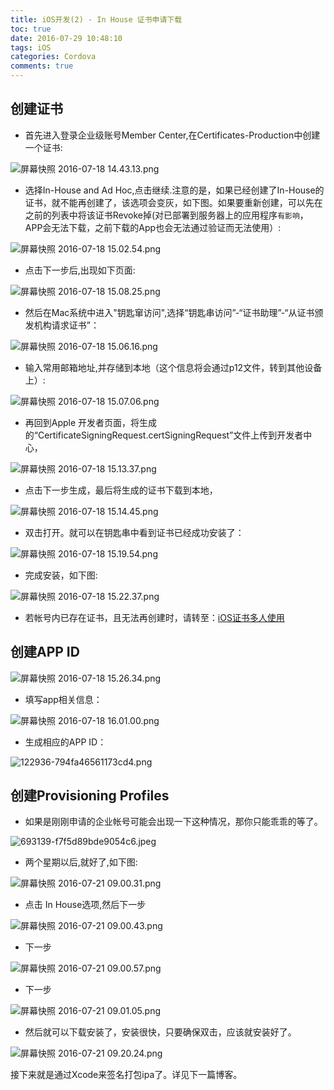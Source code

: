 ```yaml
---
title: iOS开发(2) - In House 证书申请下载
toc: true
date: 2016-07-29 10:48:10
tags: iOS
categories: Cordova
comments: true
---
```


## 创建证书

* 首先进入登录企业级账号Member Center,在Certificates-Production中创建一个证书:

![屏幕快照 2016-07-18 14.43.13.png](http://ww4.sinaimg.in/large/006tNc79gw1f5y22zrr1qj30oh0ikwi4.jpg)
<!-- more -->
* 选择In-House and Ad Hoc,点击继续.注意的是，如果已经创建了In-House的证书，就不能再创建了，该选项会变灰，如下图。如果要重新创建，可以先在之前的列表中将该证书Revoke掉(对已部署到服务器上的应用程序`有影响`，APP会无法下载，之前下载的App也会无法通过验证而无法使用）:

![屏幕快照 2016-07-18 15.02.54.png](http://ww4.sinaimg.in/large/006tNc79gw1f5y2ndeyrjj30pl0juq64.jpg)

* 点击下一步后,出现如下页面:

![屏幕快照 2016-07-18 15.08.25.png](http://ww4.sinaimg.in/large/006tNc79gw1f5y2t6am3hj30m50j5tbn.jpg)

* 然后在Mac系统中进入"钥匙窜访问",选择“钥匙串访问”-“证书助理”-“从证书颁发机构请求证书”：

![屏幕快照 2016-07-18 15.06.16.png](http://ww2.sinaimg.in/large/006tNc79gw1f5y2v68db8j30s40fqn47.jpg)

* 输入常用邮箱地址,并存储到本地（这个信息将会通过p12文件，转到其他设备上）:

![屏幕快照 2016-07-18 15.07.06.png](http://ww4.sinaimg.in/large/006tNc79gw1f5y2vo6mu6j30zo0pcn2f.jpg)

* 再回到Apple 开发者页面，将生成的“CertificateSigningRequest.certSigningRequest”文件上传到开发者中心，

![屏幕快照 2016-07-18 15.13.37.png](http://ww1.sinaimg.in/large/006tNc79gw1f5y2yqbta4j30o20iu0uv.jpg)

* 点击下一步生成，最后将生成的证书下载到本地，

![屏幕快照 2016-07-18 15.14.45.png](http://ww3.sinaimg.in/large/006tNc79gw1f5y30qerx0j30o30isjtp.jpg)

* 双击打开。就可以在钥匙串中看到证书已经成功安装了：

![屏幕快照 2016-07-18 15.19.54.png](http://ww1.sinaimg.in/large/006tNc79gw1f5y351kcd7j30vu01st8t.jpg)

* 完成安装，如下图:

![屏幕快照 2016-07-18 15.22.37.png](http://ww1.sinaimg.in/large/006tNc79gw1f5y394lysjj310a090dik.jpg)

* 若帐号内已存在证书，且无法再创建时，请转至：[iOS证书多人使用](http://lion1ou.win/2016/08/04/)

## 创建APP ID

![屏幕快照 2016-07-18 15.26.34.png](http://ww3.sinaimg.in/large/006tNc79gw1f5y3c2fx1vj30p30ie76w.jpg)

* 填写app相关信息：

![屏幕快照 2016-07-18 16.01.00.png](http://ww4.sinaimg.in/large/006tNc79gw1f5y4bu5j66j30nn0i6tba.jpg)

* 生成相应的APP ID：

![122936-794fa46561173cd4.png](http://ww2.sinaimg.in/large/006tNc79gw1f5y4e1v1h9j30rj0kwn02.jpg)

## 创建Provisioning Profiles

* 如果是刚刚申请的企业帐号可能会出现一下这种情况，那你只能乖乖的等了。

![693139-f7f5d89bde9054c6.jpeg](http://ww4.sinaimg.in/large/72f96cbagw1f619cre87gj20yg0xi0v1.jpg)

* 两个星期以后,就好了,如下图:

![屏幕快照 2016-07-21 09.00.31.png](http://ww4.sinaimg.in/large/72f96cbagw1f619fiukxqj20pi0kimzo.jpg)

* 点击 In House选项,然后下一步

![屏幕快照 2016-07-21 09.00.43.png](http://ww4.sinaimg.in/large/72f96cbagw1f619jxzzxxj20pd0if410.jpg)

* 下一步

![屏幕快照 2016-07-21 09.00.57.png](http://ww2.sinaimg.in/large/72f96cbagw1f619kv2krnj20pp0i1taq.jpg)

* 下一步

![屏幕快照 2016-07-21 09.01.05.png](http://ww1.sinaimg.in/large/72f96cbagw1f619lbz4hoj20p60i176b.jpg)

* 然后就可以下载安装了，安装很快，只要确保双击，应该就安装好了。

![屏幕快照 2016-07-21 09.20.24.png](http://ww4.sinaimg.in/large/72f96cbagw1f619mgkbihj20q50i5di0.jpg)

接下来就是通过Xcode来签名打包ipa了。详见下一篇博客。

                          

